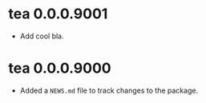 <!-- NEWS.md is maintained by https://cynkra.github.io/fledge, do not edit -->

# tea 0.0.0.9001

- Add cool bla.


# tea 0.0.0.9000

* Added a `NEWS.md` file to track changes to the package.

